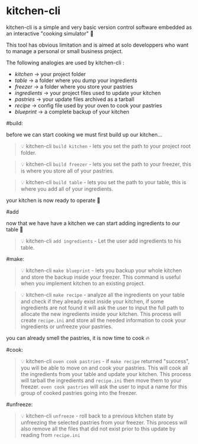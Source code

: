 # kitchen-cli

kitchen-cli is a simple and very basic version control software embedded as an interactive "cooking simulator" :cake:

This tool has obvious limitation and is aimed at solo developpers who want to manage a personal or small business project.


The following analogies are used by kitchen-cli :

*  _kitchen_     -> your project folder
*  _table_       -> a folder where you dump your ingredients
*  _freezer_     -> a folder where you store your pastries
*  _ingredients_ -> your project files used to update your kitchen
*  _pastries_    -> your update files archived as a tarball
*  _recipe_      -> config file used by your oven to cook your pastries
*  _blueprint_   -> a complete backup of your kitchen



#build:

before we can start cooking we must first build up our kitchen...


> :bulb: kitchen-cli `build kitchen` - lets you set the path to your project root folder. 

> :bulb: kitchen-cli `build freezer` - lets you set the path to your freezer, this is where you store all of your pastries.

> :bulb: kitchen-cli `build table`   - lets you set the path to your table, this is where you add all of your ingredients.


your kitchen is now ready to operate :fork_and_knife:


#add

now that we have have a kitchen we can start adding ingredients to our table :custard:


> :bulb: kitchen-cli `add ingredients` - Let the user add ingredients to his table.





#make: 


> :bulb: kitchen-cli `make blueprint` - lets you backup your whole kitchen and store the backup inside your freezer. 
                                        This command is useful when you implement kitchen to an existing project.

> :bulb: kitchen-cli `make recipe` - analyze all the ingredients on your table and check if they already exist inside                                        your kitchen, if some ingredients are not found it will ask the user to input the full path                                              to allocate the new ingredients inside your kitchen. This process will create `recipe.ini` and                                          store all the needed information to cook your ingredients or unfreeze your pastries.

you can already smell the pastries, it is now time to cook :fire:

#cook:


> :bulb: kitchen-cli `oven cook pastries` - if `make recipe` returned "success", you will be able to move on and cook your pastries.                                                 This will cook all the ingredients from your table and update your kitchen.                                                             This process will tarball the ingredients and `recipe.ini` then move them to                                                             your freezer. `oven cook pastries` will ask the user to input a name for this group of                                                   cooked pastries going into the freezer.


#unfreeze:

> :bulb: kitchen-cli `unfreeze` - roll back to a previous kitchen state by unfreezing the selected pastries from your freezer. This                                       process will also remove all the files that did not exist prior to this update by reading from `recipe.ini`
